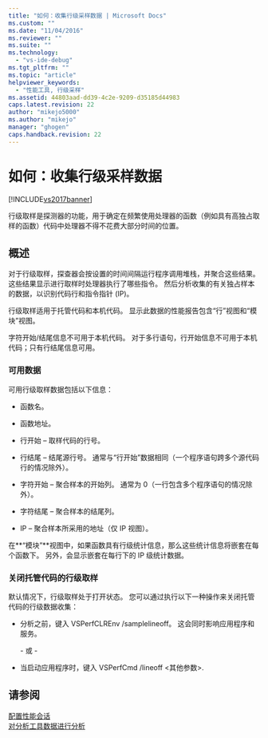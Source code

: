 ```yaml
---
title: "如何：收集行级采样数据 | Microsoft Docs"
ms.custom: ""
ms.date: "11/04/2016"
ms.reviewer: ""
ms.suite: ""
ms.technology: 
  - "vs-ide-debug"
ms.tgt_pltfrm: ""
ms.topic: "article"
helpviewer_keywords: 
  - "性能工具, 行级采样"
ms.assetid: 44803aad-dd39-4c2e-9209-d35185d44983
caps.latest.revision: 22
author: "mikejo5000"
ms.author: "mikejo"
manager: "ghogen"
caps.handback.revision: 22
---
```

# 如何：收集行级采样数据
[!INCLUDE[vs2017banner](../code-quality/includes/vs2017banner.md)]

行级取样是探测器的功能，用于确定在频繁使用处理器的函数（例如具有高独占取样的函数）代码中处理器不得不花费大部分时间的位置。  
  
## 概述  
 对于行级取样，探查器会按设置的时间间隔运行程序调用堆栈，并聚合这些结果。  这些结果显示进行取样时处理器执行了哪些指令。  然后分析收集的有关独占样本的数据，以识别代码行和指令指针 \(IP\)。  
  
 行级取样适用于托管代码和本机代码。  显示此数据的性能报告包含“行”视图和“模块”视图。  
  
 字符开始\/结尾信息不可用于本机代码。  对于多行语句，行开始信息不可用于本机代码；只有行结尾信息可用。  
  
### 可用数据  
 可用行级取样数据包括以下信息：  
  
-   函数名。  
  
-   函数地址。  
  
-   行开始 – 取样代码的行号。  
  
-   行结尾 – 结尾源行号。  通常与“行开始”数据相同（一个程序语句跨多个源代码行的情况除外）。  
  
-   字符开始 – 聚合样本的开始列。  通常为 0（一行包含多个程序语句的情况除外）。  
  
-   字符结尾 – 聚合样本的结尾列。  
  
-   IP – 聚合样本所采用的地址（仅 IP 视图）。  
  
 在**“模块”**视图中，如果函数具有行级统计信息，那么这些统计信息将嵌套在每个函数下。  另外，会显示嵌套在每行下的 IP 级统计数据。  
  
### 关闭托管代码的行级取样  
 默认情况下，行级取样处于打开状态。  您可以通过执行以下一种操作来关闭托管代码的行级数据收集：  
  
-   分析之前，键入 VSPerfCLREnv \/samplelineoff。  这会同时影响应用程序和服务。  
  
     \- 或 \-  
  
-   当启动应用程序时，键入 VSPerfCmd \/lineoff \<其他参数\>.  
  
## 请参阅  
 [配置性能会话](../profiling/configuring-performance-sessions.md)   
 [对分析工具数据进行分析](../profiling/analyzing-performance-tools-data.md)